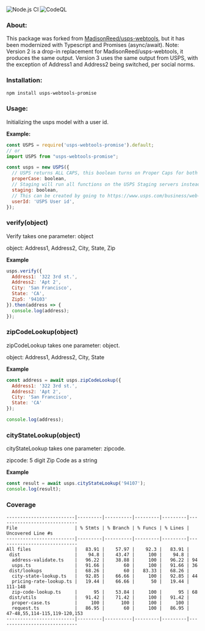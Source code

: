 ![Node.js CI](https://github.com/Sparticuz/usps-webtools-promise/workflows/Node.js%20CI/badge.svg) ![CodeQL](https://github.com/Sparticuz/usps-webtools-promise/workflows/CodeQL/badge.svg)

### About:

This package was forked from [MadisonReed/usps-webtools](https://github.com/MadisonReed/usps-webtools), but it has been modernized with Typescript and Promises (async/await). Note: Version 2 is a drop-in replacement for MadisonReed/usps-webtools, it produces the same output. Version 3 uses the same output from USPS, with the exception of Address1 and Address2 being switched, per social norms.

### Installation:

``` sh
npm install usps-webtools-promise
```

### Usage:

Initializing the usps model with a user id.

__Example:__

``` js
const USPS = require('usps-webtools-promise').default;
// or
import USPS from "usps-webtools-promise";

const usps = new USPS({
  // USPS returns ALL CAPS, this boolean turns on Proper Caps for both Street lines and City. This is an optional item. Defaults to true.
  properCase: boolean,
  // Staging will run all functions on the USPS Staging servers instead of Production. Defaults to false.
  staging: boolean,
  // This can be created by going to https://www.usps.com/business/web-tools-apis/ and registering for an id
  userId: 'USPS User id',
});
```

### verify(object)

Verify takes one parameter: object

object: Address1, Address2, City, State, Zip

__Example__

``` js
usps.verify({
  Address1: '322 3rd st.',
  Address2: 'Apt 2',
  City: 'San Francisco',
  State: 'CA',
  Zip5: '94103'
}).then(address => {
  console.log(address);
});
```

### zipCodeLookup(object)

zipCodeLookup takes one parameter: object.

object: Address1, Address2, City, State

__Example__

``` js
const address = await usps.zipCodeLookup({
  Address1: '322 3rd st.',
  Address2: 'Apt 2',
  City: 'San Francisco',
  State: 'CA'
});

console.log(address);
```

### cityStateLookup(object)

cityStateLookup takes one parameter: zipcode.

zipcode: 5 digit Zip Code as a string

__Example__

``` js
const result = await usps.cityStateLookup('94107');
console.log(result);
```
### Coverage
```
-------------------------|---------|----------|---------|---------|-----------------------------
File                     | % Stmts | % Branch | % Funcs | % Lines | Uncovered Line #s
-------------------------|---------|----------|---------|---------|-----------------------------
All files                |   83.91 |    57.97 |    92.3 |   83.91 |
 dist                    |    94.8 |    43.47 |     100 |    94.8 |
  address-validate.ts    |   96.22 |    38.88 |     100 |   96.22 | 94
  usps.ts                |   91.66 |       60 |     100 |   91.66 | 36
 dist/lookups            |   68.26 |       60 |   83.33 |   68.26 |
  city-state-lookup.ts   |   92.85 |    66.66 |     100 |   92.85 | 44
  pricing-rate-lookup.ts |   19.44 |    66.66 |      50 |   19.44 | 111-148
  zip-code-lookup.ts     |      95 |    53.84 |     100 |      95 | 68
 dist/utils              |   91.42 |    71.42 |     100 |   91.42 |
  proper-case.ts         |     100 |      100 |     100 |     100 |
  request.ts             |   86.95 |       60 |     100 |   86.95 | 47-48,55,114-115,119-120,153
-------------------------|---------|----------|---------|---------|-----------------------------
```
